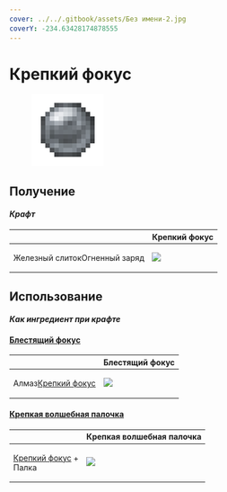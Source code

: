 ```yaml
---
cover: ../../.gitbook/assets/Без имени-2.jpg
coverY: -234.63428174878555
---
```


# Крепкий фокус

<figure><img src="../../.gitbook/assets/focus_1_128.png" alt=""><figcaption></figcaption></figure>

## Получение

#### _Крафт_

|                                      |  Крепкий фокус                          |
| ------------------------------------ | --------------------------------------- |
| <p>Железный слитокОгненный заряд</p> | ![](../../.gitbook/assets/focus\_1.png) |

## Использование

#### _Как ингредиент при крафте_

#### [Блестящий фокус](focus_2.md)

|                                                    |  Блестящий фокус                        |
| -------------------------------------------------- | --------------------------------------- |
| <p>Алмаз<a href="focus_1.md">Крепкий фокус</a></p> | ![](../../.gitbook/assets/focus\_2.png) |

#### [Крепкая волшебная палочка](divining_rod_1.md)

|                                                           |  Крепкая волшебная палочка                      |
| --------------------------------------------------------- | ----------------------------------------------- |
| <p><a href="focus_1.md">Крепкий фокус</a> +<br>	Палка</p> | ![](../../.gitbook/assets/divining\_rod\_1.png) |

